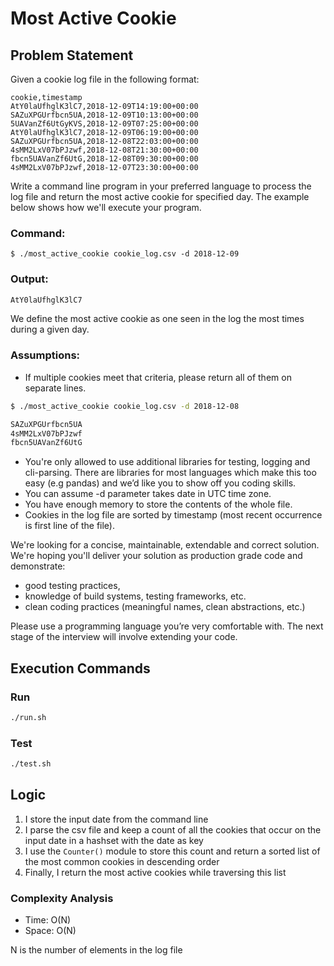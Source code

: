 # Most Active Cookie

## Problem Statement

Given a cookie log file in the following format:

```text
cookie,timestamp
AtY0laUfhglK3lC7,2018-12-09T14:19:00+00:00
SAZuXPGUrfbcn5UA,2018-12-09T10:13:00+00:00
5UAVanZf6UtGyKVS,2018-12-09T07:25:00+00:00
AtY0laUfhglK3lC7,2018-12-09T06:19:00+00:00
SAZuXPGUrfbcn5UA,2018-12-08T22:03:00+00:00
4sMM2LxV07bPJzwf,2018-12-08T21:30:00+00:00
fbcn5UAVanZf6UtG,2018-12-08T09:30:00+00:00
4sMM2LxV07bPJzwf,2018-12-07T23:30:00+00:00
```

Write a command line program in your preferred language to process the log file and return the most active cookie for specified day. The example below shows how we'll execute your program.

### Command:

```text
$ ./most_active_cookie cookie_log.csv -d 2018-12-09
```

### Output:

```bash
AtY0laUfhglK3lC7
```

We define the most active cookie as one seen in the log the most times during a given day.

### Assumptions:

- If multiple cookies meet that criteria, please return all of them on separate lines.

```bash
$ ./most_active_cookie cookie_log.csv -d 2018-12-08

SAZuXPGUrfbcn5UA
4sMM2LxV07bPJzwf
fbcn5UAVanZf6UtG
```

- You're only allowed to use additional libraries for testing, logging and cli-parsing. There are libraries for most languages which make this too easy (e.g pandas) and we’d like you to show off you coding skills.
- You can assume -d parameter takes date in UTC time zone.
- You have enough memory to store the contents of the whole file.
- Cookies in the log file are sorted by timestamp (most recent occurrence is first line of the file).

We're looking for a concise, maintainable, extendable and correct solution. We're hoping you'll deliver your solution as production grade code and demonstrate:

- good testing practices,
- knowledge of build systems, testing frameworks, etc.
- clean coding practices (meaningful names, clean abstractions, etc.)

Please use a programming language you’re very comfortable with. The next stage of the interview will involve extending your code.

## Execution Commands

### Run

```bash
./run.sh
```

### Test

```bash
./test.sh
```

## Logic

1. I store the input date from the command line
2. I parse the csv file and keep a count of all the cookies that occur on the input date in a hashset with the date as key
3. I use the `Counter()` module to store this count and return a sorted list of the most common cookies in descending order
4. Finally, I return the most active cookies while traversing this list

### Complexity Analysis

- Time: O(N)
- Space: O(N)
  
N is the number of elements in the log file